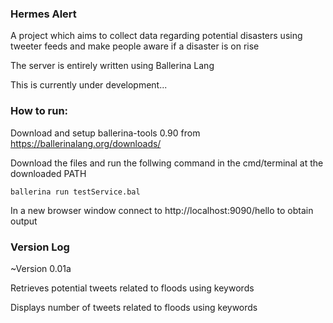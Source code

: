### Hermes Alert

A project which aims to collect data regarding potential disasters using tweeter feeds and make people aware if a disaster is on rise

The server is entirely written using Ballerina Lang

This is currently under development...


### How to run:

Download and setup ballerina-tools 0.90 from https://ballerinalang.org/downloads/

Download the files and run the follwing command in the cmd/terminal at the downloaded PATH

``ballerina run testService.bal``

In a new browser window connect to http://localhost:9090/hello to obtain output 


### Version Log

~Version 0.01a

Retrieves potential tweets related to floods using keywords

Displays number of tweets related to floods using keywords 
